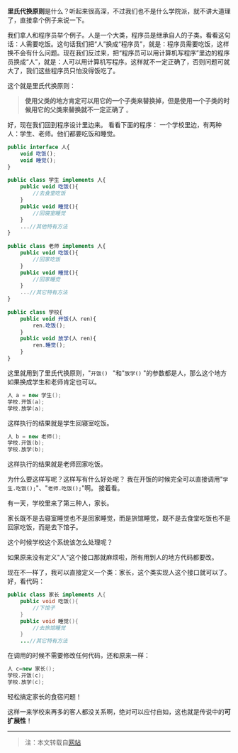 **里氏代换原则**是什么？听起来很高深，不过我们也不是什么学院派，就不讲大道理了，直接拿个例子来说一下。

我们拿人和程序员举个例子。人是一个大类，程序员是继承自人的子类。看看这句话：人需要吃饭。这句话我们把“人”换成“程序员”，就是：程序员需要吃饭，这样换不会有什么问题。现在我们反过来，把“程序员可以用计算机写程序”里边的程序员换成“人”，就是：人可以用计算机写程序。这样就不一定正确了，否则问题可就大了，我们这些程序员只怕没得饭吃了。

这个就是里氏代换原则：
> **使用父类的地方肯定可以用它的一个子类来替换掉，但是使用一个子类的时候用它的父类来替换就不一定正确了**  。

好，现在我们回到程序设计里边来。
看看下面的程序：
一个学校里边，有两种人：学生、老师。他们都要吃饭和睡觉。

```javascript
public interface 人{
    void 吃饭();
    void 睡觉();
}
 
public class 学生 implements 人{
    public void 吃饭(){
        //去食堂吃饭
    }
    public void 睡觉(){
        //回寝室睡觉
    }
    ...//其他特有方法
}
 
public class 老师 implements 人{
    public void 吃饭(){
        //回家吃饭
    }
    public void 睡觉(){
        //回家睡觉
    }
    ...//其它特有方法
}
 
public class 学校{
    public void 开饭(人 ren){
        ren.吃饭();
    }
    public void 放学(人 ren){
        ren.睡觉();
    }
}

```  
 
这里就用到了里氏代换原则，"`开饭() ` "和"`放学()` "的参数都是人，那么这个地方如果换成学生和老师肯定也可以。
 
```java
人 a = new 学生();
学校.开饭(a);
学校.放学(a);

```  
 
这样执行的结果就是学生回寝室吃饭。
 
```java
人 b = new 老师();
学校.开饭(b);
学校.放学(b);

```  
 
这样执行的结果就是老师回家吃饭。
 
为什么要这样写呢？这样写有什么好处呢？
我在开饭的时候完全可以直接调用"`学生.吃饭();`"、"`老师.吃饭();`"啊。
接着看。

有一天，学校里来了第三种人，家长。

家长既不是去寝室睡觉也不是回家睡觉，而是旅馆睡觉，既不是去食堂吃饭也不是回家吃饭，而是去下馆子。

这个时候学校这个系统该怎么处理呢？

如果原来没有定义"人"这个接口那就麻烦啦，所有用到人的地方代码都要改。

现在不一样了，我可以直接定义一个类：家长，这个类实现人这个接口就可以了。
好，看代码：
 
```java
public class 家长 implements 人{
    public void 吃饭(){
        //下馆子
    }
    public void 睡觉(){
        //去旅馆睡觉
    }
    ...//其它特有方法

```  
 
在调用的时候不需要修改任何代码，还和原来一样：
 
```java
人 c=new 家长();
学校.开饭(c);
学校.放学(c);

```  
 
轻松搞定家长的食宿问题！
 
这样一来学校来再多的客人都没关系啊，绝对可以应付自如，这也就是传说中的**可扩展性**！

----

> 注：本文转载自[网站](http://254567851.blog.163.com/blog/static/10578497420106208461637/)